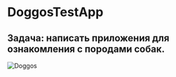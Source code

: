 # DoggosTestApp
## Задача: написать приложения для ознакомления с породами собак.

![Doggos](https://github.com/JimWest93/DoggosTestApp/blob/main/AppGif/doggosGif.gif?raw=true)
